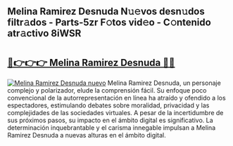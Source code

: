 ## Melina Ramirez Desnuda N𝚞𝚎vos desn𝚞dos filtr𝚊dos - Parts-5zr F𝚘tos vid𝚎o - C𝚘ntenido atr𝚊ctivo 8iWSR

# <h2><a href="http://mbc5uv4.tromn.icu/?c=Melina+Ramirez+Desnuda">🔗👉👉👉 Melina Ramirez Desnuda 🔗🔗</a></h2>

[![Melina Ramirez Desnuda nuevo](https://i.imgur.com/pEAQMta.gif)](http://mbc5uv4.tromn.icu/?c=Melina+Ramirez+Desnuda)
Melina Ramirez Desnuda, un personaje complejo y polarizador, elude la comprensión fácil. Su enfoque poco convencional de la autorrepresentación en línea ha atraído y ofendido a los espectadores, estimulando debates sobre moralidad, privacidad y las complejidades de las sociedades virtuales. A pesar de la incertidumbre de sus próximos pasos, su impacto en el ámbito digital es significativo. La determinación inquebrantable y el carisma innegable impulsan a Melina Ramirez Desnuda a nuevas alturas en el ámbito digital.

